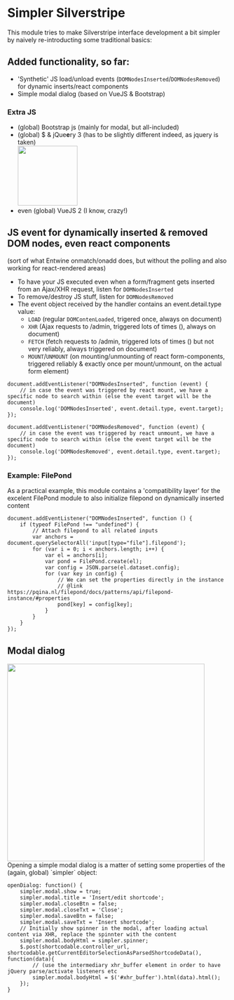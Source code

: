 # Simpler Silverstripe

This module tries to make Silverstripe interface development a bit simpler by naively re-introducting some traditional basics:

## Added functionality, so far:
- 'Synthetic' JS load/unload events (`DOMNodesInserted`/`DOMNodesRemoved`) for dynamic inserts/react components
- Simple modal dialog (based on VueJS & Bootstrap)

### Extra JS
- (global) Bootstrap js (mainly for modal, but all-included)
- (global) $ & jQue**e**ry 3 (has to be slightly different indeed, as jquery is taken)  
  <img width="136" src="https://user-images.githubusercontent.com/1005986/122156443-4043b880-ce69-11eb-9659-efe9ad3f3f18.png">
- even (global) VueJS 2 (I know, crazy!)

## JS event for dynamically inserted & removed DOM nodes, even react components
(sort of what Entwine onmatch/onadd does, but without the polling and also working for react-rendered areas)
- To have your JS executed even when a form/fragment gets inserted from an Ajax/XHR request, listen for `DOMNodesInserted`
- To remove/destroy JS stuff, listen for `DOMNodesRemoved`
- The event object received by the handler contains an event.detail.type value:
  - `LOAD` (regular `DOMContenLoaded`, trigered once, always on document)
  - `XHR` (Ajax requests to /admin, triggered lots of times (), always on document)
  - `FETCH` (fetch requests to /admin, triggered lots of times () but not very reliably, always triggered on document)
  - `MOUNT`/`UNMOUNT` (on mounting/unmounting of react form-components, triggered reliably & exactly once per mount/unmount, on the actual form element)

```JS
document.addEventListener("DOMNodesInserted", function (event) {
    // in case the event was triggered by react mount, we have a specific node to search within (else the event target will be the document)
    console.log('DOMNodesInserted', event.detail.type, event.target);
});

document.addEventListener("DOMNodesRemoved", function (event) {
    // in case the event was triggered by react unmount, we have a specific node to search within (else the event target will be the document)
    console.log('DOMNodesRemoved', event.detail.type, event.target);
});
```

### Example: FilePond
As a practical example, this module contains a 'compatibility layer' for the excelent FilePond module to also initialize filepond on dynamically inserted content

```JS
document.addEventListener("DOMNodesInserted", function () {
    if (typeof FilePond !== "undefined") {
        // Attach filepond to all related inputs
        var anchors = document.querySelectorAll('input[type="file"].filepond');
        for (var i = 0; i < anchors.length; i++) {
            var el = anchors[i];
            var pond = FilePond.create(el);
            var config = JSON.parse(el.dataset.config);
            for (var key in config) {
                // We can set the properties directly in the instance
                // @link https://pqina.nl/filepond/docs/patterns/api/filepond-instance/#properties
                pond[key] = config[key];
            }
        }
    }
});
```

## Modal dialog
<img width="450" src="https://user-images.githubusercontent.com/1005986/122156433-3de15e80-ce69-11eb-9787-b4dd7d39f371.png">
Opening a simple modal dialog is a matter of setting some properties of the (again, global) `simpler` object:

```JS
openDialog: function() {
    simpler.modal.show = true;
    simpler.modal.title = 'Insert/edit shortcode';
    simpler.modal.closeBtn = false;
    simpler.modal.closeTxt = 'Close';
    simpler.modal.saveBtn = false;
    simpler.modal.saveTxt = 'Insert shortcode';
    // Initially show spinner in the modal, after loading actual content via XHR, replace the spinnter with the content
    simpler.modal.bodyHtml = simpler.spinner;
    $.post(shortcodable.controller_url, shortcodable.getCurrentEditorSelectionAsParsedShortcodeData(), function(data){
        // (use the intermediary xhr_buffer element in order to have jQuery parse/activate listeners etc
        simpler.modal.bodyHtml = $('#xhr_buffer').html(data).html();
    });
}
